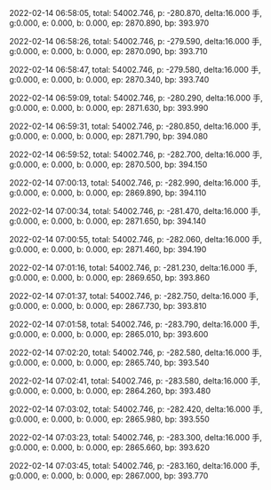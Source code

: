2022-02-14 06:58:05, total: 54002.746, p: -280.870, delta:16.000 手, g:0.000, e: 0.000, b: 0.000, ep: 2870.890, bp: 393.970

2022-02-14 06:58:26, total: 54002.746, p: -279.590, delta:16.000 手, g:0.000, e: 0.000, b: 0.000, ep: 2870.090, bp: 393.710

2022-02-14 06:58:47, total: 54002.746, p: -279.580, delta:16.000 手, g:0.000, e: 0.000, b: 0.000, ep: 2870.340, bp: 393.740

2022-02-14 06:59:09, total: 54002.746, p: -280.290, delta:16.000 手, g:0.000, e: 0.000, b: 0.000, ep: 2871.630, bp: 393.990

2022-02-14 06:59:31, total: 54002.746, p: -280.850, delta:16.000 手, g:0.000, e: 0.000, b: 0.000, ep: 2871.790, bp: 394.080

2022-02-14 06:59:52, total: 54002.746, p: -282.700, delta:16.000 手, g:0.000, e: 0.000, b: 0.000, ep: 2870.500, bp: 394.150

2022-02-14 07:00:13, total: 54002.746, p: -282.990, delta:16.000 手, g:0.000, e: 0.000, b: 0.000, ep: 2869.890, bp: 394.110

2022-02-14 07:00:34, total: 54002.746, p: -281.470, delta:16.000 手, g:0.000, e: 0.000, b: 0.000, ep: 2871.650, bp: 394.140

2022-02-14 07:00:55, total: 54002.746, p: -282.060, delta:16.000 手, g:0.000, e: 0.000, b: 0.000, ep: 2871.460, bp: 394.190

2022-02-14 07:01:16, total: 54002.746, p: -281.230, delta:16.000 手, g:0.000, e: 0.000, b: 0.000, ep: 2869.650, bp: 393.860

2022-02-14 07:01:37, total: 54002.746, p: -282.750, delta:16.000 手, g:0.000, e: 0.000, b: 0.000, ep: 2867.730, bp: 393.810

2022-02-14 07:01:58, total: 54002.746, p: -283.790, delta:16.000 手, g:0.000, e: 0.000, b: 0.000, ep: 2865.010, bp: 393.600

2022-02-14 07:02:20, total: 54002.746, p: -282.580, delta:16.000 手, g:0.000, e: 0.000, b: 0.000, ep: 2865.740, bp: 393.540

2022-02-14 07:02:41, total: 54002.746, p: -283.580, delta:16.000 手, g:0.000, e: 0.000, b: 0.000, ep: 2864.260, bp: 393.480

2022-02-14 07:03:02, total: 54002.746, p: -282.420, delta:16.000 手, g:0.000, e: 0.000, b: 0.000, ep: 2865.980, bp: 393.550

2022-02-14 07:03:23, total: 54002.746, p: -283.300, delta:16.000 手, g:0.000, e: 0.000, b: 0.000, ep: 2865.660, bp: 393.620

2022-02-14 07:03:45, total: 54002.746, p: -283.160, delta:16.000 手, g:0.000, e: 0.000, b: 0.000, ep: 2867.000, bp: 393.770